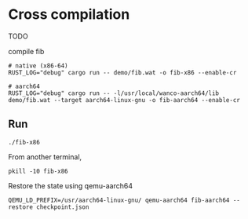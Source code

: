 # Cross compilation

TODO


compile fib

```
# native (x86-64)
RUST_LOG="debug" cargo run -- demo/fib.wat -o fib-x86 --enable-cr

# aarch64
RUST_LOG="debug" cargo run -- -l/usr/local/wanco-aarch64/lib demo/fib.wat --target aarch64-linux-gnu -o fib-aarch64 --enable-cr
```

## Run

```
./fib-x86
```

From another terminal,
```
pkill -10 fib-x86
```

Restore the state using qemu-aarch64
```
QEMU_LD_PREFIX=/usr/aarch64-linux-gnu/ qemu-aarch64 fib-aarch64 --restore checkpoint.json
```
